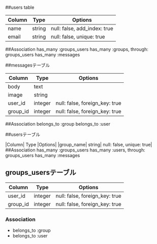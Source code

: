 ##users table

|Column| Type| Options|
|------|-----|--------|
|name |string| null: false, add_index: true|
|email| string| null: false, unique: true|
##Association
has_many :groups_users
has_many :groups, through: groups_users
has_many :messages

##messagesテーブル

|Column |Type |Options|
|-------|-----|-------|
|body| text|
|image| string|
|user_id| integer |null: false, foreign_key: true|
|group_id |integer |null: false, foreign_key: true|
##Association
belongs_to :group
belongs_to :user

##usersテーブル

|Column| Type |Options|
|group_name| string| null: false, unique: true|
##Association
has_many :groups_users
has_many :users, through: groups_users
has_many :messages


## groups_usersテーブル

|Column|Type|Options|
|------|----|-------|
|user_id|integer|null: false, foreign_key: true|
|group_id|integer|null: false, foreign_key: true|

### Association
- belongs_to :group
- belongs_to :user